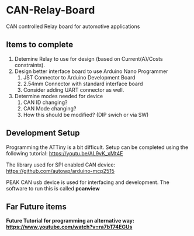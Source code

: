 # CAN-Relay-Board
CAN controlled Relay board for automotive applications

## Items to complete
1. Detemine Relay to use for design (based on Current(A)/Costs constraints).
2. Design better interface board to use Arduino Nano Programmer
    1. JST Connector to Arduino Development Board
    2. 2.54mm Connector with standard interface board
    3. Consider adding UART connector as well.
3. Determine modes needed for device
    1. CAN ID changing?
    2. CAN Mode changing?
    3. How this should be modified? (DIP swich or via SW)

## Development Setup

Programming the ATTiny is a bit difficult. Setup can be completed using the following tutorial:
https://youtu.be/AL9vK_xMt4E

The library used for SPI enabled CAN device:
https://github.com/autowp/arduino-mcp2515

PEAK CAN usb device is used for interfacing and development. The software to run this is called <b>pcanview<b>



## Far Future items

Future Tutorial for programming an alternative way:
https://www.youtube.com/watch?v=ra7bT74EGUs